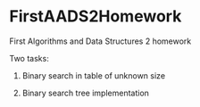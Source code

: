# FirstAADS2Homework
First Algorithms and Data Structures 2 homework

Two tasks:

1. Binary search in table of unknown size

2. Binary search tree implementation
